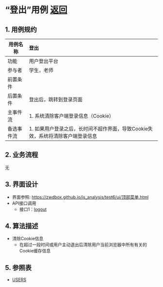 <!-- markdownlint-disable MD033-->
<!-- 禁止MD033类型的警告 https://www.npmjs.com/package/markdownlint -->

# “登出”用例 [返回](../README.md)

## 1. 用例规约

|用例名称|登出|
|-------|:-------------|
|功能|用户登出平台|
|参与者|学生，老师|
|前置条件| |
|后置条件|登出后，跳转到登录页面|
|主事件流| 1. 系统清除客户端登录信息（Cookie）|
|备选事件流|1. 如果用户登录之后，长时间不超作界面，导致Cookie失效，系统将清除客户端登录信息|

## 2. 业务流程
无

## 3. 界面设计
- 界面参照: https://zwdbox.github.io/is_analysis/test6/ui/顶部菜单.html
- API接口调用
    - 接口1：[logout](../impl/logout.md)

## 4. 算法描述
  - 清除Cookie信息
    - 在超过一段时间或用户主动退出后清除用户当前浏览器中所有有关的Cookie缓存信息
## 5. 参照表
- [USERS](../数据库文件.md/#USERS)


